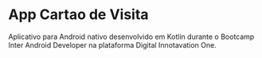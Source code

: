 # App Cartao de Visita

Aplicativo para Android nativo desenvolvido em Kotlin durante o Bootcamp Inter Android Developer na plataforma Digital Innotavation One.


